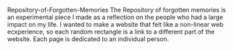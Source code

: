 Repository-of-Forgotten-Memories
The Repository of forgotten memories is an experimental piece I made as a reflection on the people who had a large impact on my life. 
I wanted to make a website that felt like a non-linear web ecxperience, so each random rectangle is a link to a different part of the website. 
Each page is dedicated to an individual person.
